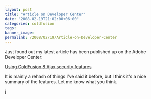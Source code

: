 ```yaml
---
layout: post
title: "Article on Developer Center"
date: "2008-02-19T21:02:00+06:00"
categories: coldfusion 
tags: 
banner_image: 
permalink: /2008/02/19/Article-on-Developer-Center
---
```


Just found out my latest article has been published up on the Adobe Developer Center:

<a href="http://www.adobe.com/devnet/coldfusion/articles/ajax_security.html?devcon=f3">Using ColdFusion 8 Ajax security features</a>

It is mainly a rehash of things I've said it before, but I think it's a nice summary of the features. Let me know what you think.

j